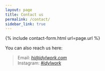 ```yaml
---
layout: page
title: Contact us
permalink: /contact/
sidebar_link: true
---
```

  {% include contact-form.html url=page.url %}

You can also reach us here:
> Email: *hi@idylwork.com*  
> Instagram: *[#idylwork](https://www.instagram.com/idylwork/)*  


